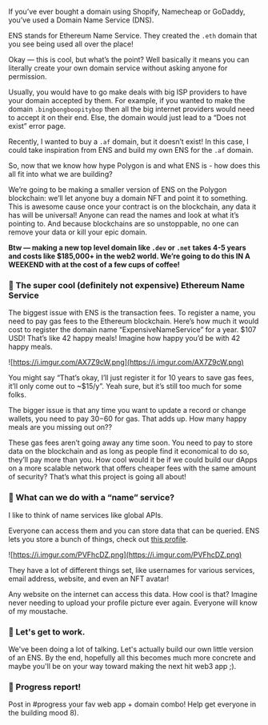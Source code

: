 If you’ve ever bought a domain using Shopify, Namecheap or GoDaddy, you’ve used a Domain Name Service (DNS).

ENS stands for Ethereum Name Service. They created the `.eth` domain that you see being used all over the place!

Okay — this is cool, but what’s the point? Well basically it means you can literally create your own domain service without asking anyone for permission.

Usually, you would have to go make deals with big ISP providers to have your domain accepted by them. For example, if you wanted to make the domain `.bingbongboopitybop` then all the big internet providers would need to accept it on their end. Else, the domain would just lead to a “Does not exist” error page.

Recently, I wanted to buy a `.af` domain, but it doesn’t exist! In this case, I could take inspiration from ENS and build my own ENS for the `.af` domain.

So, now that we know how hype Polygon is and what ENS is - how does this all fit into what we are building?

We’re going to be making a smaller version of ENS on the Polygon blockchain: we’ll let anyone buy a domain NFT and point it to something. This is awesome cause once your contract is on the blockchain, any data it has will be universal! Anyone can read the names and look at what it’s pointing to. And because blockchains are so unstoppable, no one can remove your data or kill your epic domain.

**Btw — making a new top level domain like `.dev` or `.net` takes 4-5 years and costs like $185,000+ in the web2 world. We’re going to do this IN A WEEKEND with at the cost of a few cups of coffee!**

### 🤔 The super cool (definitely not expensive) Ethereum Name Service

The biggest issue with ENS is the transaction fees. To register a name, you need to pay gas fees to the Ethereum blockchain. Here’s how much it would cost to register the domain name “ExpensiveNameService” for a year. $107 USD! That’s like 42 happy meals! Imagine how happy you’d be with 42 happy meals.

![https://i.imgur.com/AX7Z9cW.png](https://i.imgur.com/AX7Z9cW.png)

You might say “That’s okay, I’ll just register it for 10 years to save gas fees, it’ll only come out to ~$15/y”. Yeah sure, but it’s still too much for some folks.

The bigger issue is that any time you want to update a record or change wallets, you need to pay $30-$60 for gas. That adds up. How many happy meals are you missing out on??

These gas fees aren’t going away any time soon. You need to pay to store data on the blockchain and as long as people find it economical to do so, they’ll pay more than you. How cool would it be if we could build our dApps on a more scalable network that offers cheaper fees with the same amount of security? That’s what this project is going all about!

### 🤖 What can we do with a “name” service?

I like to think of name services like global APIs.

Everyone can access them and you can store data that can be queried. ENS lets you store a bunch of things, check out [t](https://app.ens.domains/name/brantly.eth/details)[his profile](https://app.ens.domains/name/cryptonerdtokyo.eth/details).

![https://i.imgur.com/PVFhcDZ.png](https://i.imgur.com/PVFhcDZ.png)

They have a lot of different things set, like usernames for various services,  email address, website, and even an NFT avatar!

Any website on the internet can access this data. How cool is that? Imagine never needing to upload your profile picture ever again. Everyone will know of my moustache.

### **💪 Let's get to work.**

We've been doing a lot of talking. Let's actually build our own little version of an ENS. By the end, hopefully all this becomes much more concrete and maybe you'll be on your way toward making the next hit web3 app ;).

### **🚨 Progress report!**

Post in #progress your fav web app + domain combo! Help get everyone in the building mood 8).
